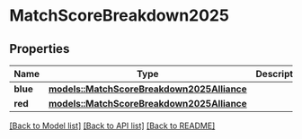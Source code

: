 # MatchScoreBreakdown2025

## Properties

Name | Type | Description | Notes
------------ | ------------- | ------------- | -------------
**blue** | [**models::MatchScoreBreakdown2025Alliance**](Match_Score_Breakdown_2025_Alliance.md) |  | 
**red** | [**models::MatchScoreBreakdown2025Alliance**](Match_Score_Breakdown_2025_Alliance.md) |  | 

[[Back to Model list]](../README.md#documentation-for-models) [[Back to API list]](../README.md#documentation-for-api-endpoints) [[Back to README]](../README.md)


